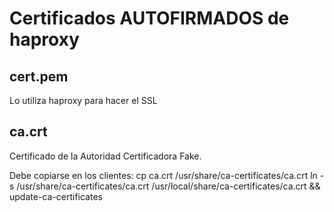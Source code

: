 Certificados AUTOFIRMADOS de haproxy
=================================

cert.pem 
------------
Lo utiliza haproxy para hacer el SSL

ca.crt
-------
Certificado de la Autoridad Certificadora Fake.

Debe copiarse en los clientes: 
    cp ca.crt /usr/share/ca-certificates/ca.crt
    ln -s /usr/share/ca-certificates/ca.crt /usr/local/share/ca-certificates/ca.crt && \
    update-ca-certificates



